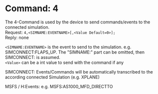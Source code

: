 # Command: 4

The 4-Command is used by the device to send commands/events to the connected simulation.\
Request: `4,<SIMNAME:EVENTNAME>[,<Value Default=0>];`\
Reply: none

`<SIMNAME:EVENTNAME>` is the event to send to the simulation. e.g. SIMCONNECT:FLAPS\_UP. The "SIMNAME:" part can be omitted, then SIMCONNECT: is assumed.\
`<Value>` can be a int value to send with the command if any

SIMCONNECT: Events/Commands will be automatically transcribed to the according connected Simulation (e.g. XPLANE)

MSFS / H:Events: e.g.    MSFS:AS1000\_MFD\_DIRECTTO
